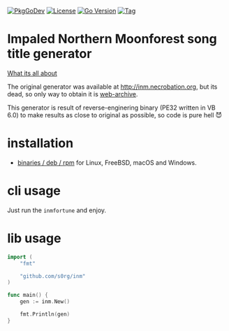 [![PkgGoDev](https://pkg.go.dev/badge/github.com/s0rg/inm)](https://pkg.go.dev/github.com/s0rg/inm)
[![License](https://img.shields.io/github/license/s0rg/inm)](https://github.com/s0rg/inm/blob/main/LICENSE)
[![Go Version](https://img.shields.io/github/go-mod/go-version/s0rg/inm)](go.mod)
[![Tag](https://img.shields.io/github/v/tag/s0rg/inm?sort=semver)](https://github.com/s0rg/inm/tags)

# Impaled Northern Moonforest song title generator

[What its all about](https://en.wikipedia.org/wiki/Seth_Putnam#Impaled_Northern_Moonforest)

The original generator was available at http://inm.necrobation.org, but its dead, so only way to obtain it
is [web-archive](https://web.archive.org/web/20060816025359fw_/http://inm.necrobation.org/generator.zip).

This generator is result of reverse-enginering binary (PE32 written in VB 6.0) to make results as close to original as
possible, so code is pure hell 😈

# installation

- [binaries / deb / rpm](https://github.com/s0rg/inm/releases) for Linux, FreeBSD, macOS and Windows.

# cli usage

Just run the `inmfortune` and enjoy.

# lib usage

```go
import (
    "fmt"

    "github.com/s0rg/inm"
)

func main() {
    gen := inm.New()

    fmt.Println(gen)
}
```
